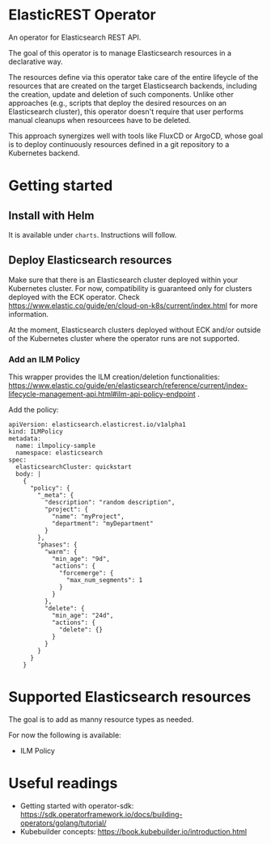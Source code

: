 # ElasticREST Operator
An operator for Elasticsearch REST API.

The goal of this operator is to manage Elasticsearch resources in a declarative way.

The resources define via this operator take care of the entire lifeycle of the resources that are created on the target Elasticsearch backends, including the creation, update and deletion of such components.
Unlike other approaches (e.g., scripts that deploy the desired resources on an Elasticsearch cluster), this operator doesn't require that user performs manual cleanups when resourcees have to be deleted.

This approach synergizes well with tools like FluxCD or ArgoCD, whose goal is to deploy continuously resources defined in a git repository to a Kubernetes backend.

# Getting started
## Install with Helm
It is available under `charts`. Instructions will follow.

## Deploy Elasticsearch resources
Make sure that there is an Elasticsearch cluster deployed within your Kubernetes cluster. For now, compatibility is guaranteed only for clusters
deployed with the ECK operator. Check https://www.elastic.co/guide/en/cloud-on-k8s/current/index.html for more information.

At the moment, Elasticsearch clusters deployed without ECK and/or outside of the Kubernetes cluster where the operator runs are not supported.
### Add an ILM Policy
This wrapper provides the ILM creation/deletion functionalities: https://www.elastic.co/guide/en/elasticsearch/reference/current/index-lifecycle-management-api.html#ilm-api-policy-endpoint .

Add the policy:
```
apiVersion: elasticsearch.elasticrest.io/v1alpha1
kind: ILMPolicy
metadata:
  name: ilmpolicy-sample
  namespace: elasticsearch
spec:
  elasticsearchCluster: quickstart
  body: |
    {
      "policy": {
        "_meta": {
          "description": "random description",
          "project": {
            "name": "myProject",
            "department": "myDepartment"
          }
        },
        "phases": {
          "warm": {
            "min_age": "9d",
            "actions": {
              "forcemerge": {
                "max_num_segments": 1
              }
            }
          },
          "delete": {
            "min_age": "24d",
            "actions": {
              "delete": {}
            }
          }
        }
      }
    }
```

# Supported Elasticsearch resources
The goal is to add as manny resource types as needed.

For now the following is available:
 - ILM Policy

# Useful readings
 - Getting started with operator-sdk: https://sdk.operatorframework.io/docs/building-operators/golang/tutorial/
 - Kubebuilder concepts: https://book.kubebuilder.io/introduction.html

